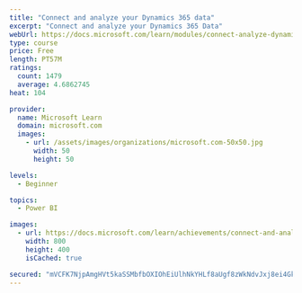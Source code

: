 ```yaml
---
title: "Connect and analyze your Dynamics 365 data​"
excerpt: "Connect and analyze your Dynamics 365 Data​"
webUrl: https://docs.microsoft.com/learn/modules/connect-analyze-dynamics-365-data/
type: course
price: Free
length: PT57M
ratings:
  count: 1479
  average: 4.6862745
heat: 104

provider:
  name: Microsoft Learn
  domain: microsoft.com
  images:
    - url: /assets/images/organizations/microsoft.com-50x50.jpg
      width: 50
      height: 50

levels:
  - Beginner

topics:
  - Power BI

images:
  - url: https://docs.microsoft.com/learn/achievements/connect-and-analyze-your-microsoft-dynamics-365-data-social.png
    width: 800
    height: 400
    isCached: true

secured: "mVCFK7NjpAmgHVt5kaSSMbfbOXIOhEiUlhNkYHLf8aUgf8zWkNdvJxj8ei4GkKtrujMPsRhDjF/+FQUy4YeFiFE4ERVZ7mXIn4DNr0q5bjrUeljdiP+QR7lD/Zx+OcMGMu2jkDpujBAWLxwFVjVk17/1YbDYtHn3eeKidDDl/jQpfGR37KJtiyaf0Vb38tx5lfJAwxzbFCy1LOv5lW/5mC8U9NOKIxhGqopX3tV2CnICSb8w3PGK8TVp4UOAuW1YbQIBlKFI1FPJWCZXrlnYjjwvV0egr1DkuI36gkDtJhueUubNWWxKUeTF6JhWcdBlw+cykXk80evHqkEJUMGRBbMh6SAzyOmvYcwDXSywlvejEaTvHw9ZjbOhur0x3am234DhXLyC04AkcmxdiXaFYgsmB9V+o8YqoUAC6hsNW4w=;2AozjnZW8yRoywyc3o9JEQ=="
---
```


